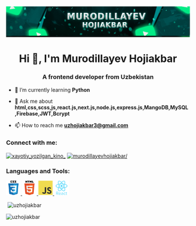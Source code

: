 ![logo](https://github.com/uzhojiakbar/uzhojiakbar/blob/master/banner.png)
<h1 align="center">Hi 👋, I'm Murodillayev Hojiakbar</h1>
<h3 align="center">A frontend developer from Uzbekistan</h3>

- 🌱 I’m currently learning **Python**

- 💬 Ask me about **html,css,scss,js,react.js,next.js,node.js,express.js,MangoDB,MySQL,Firebase,JWT,Bcrypt**

- 📫 How to reach me **uzhojiakbar3@gmail.com**

<h3 align="left">Connect with me:</h3>
<p align="left">
<a href="https://www.instagram.com/hojiakbar_murodillayev/" target="blank"><img align="center" src="https://raw.githubusercontent.com/rahuldkjain/github-profile-readme-generator/master/src/images/icons/Social/instagram.svg" alt="xayotiy_yozilgan_kino_" height="30" width="40" /></a>
<a href="https://www.youtube.com/c/murodillayevhojiakbar/" target="blank"><img align="center" src="https://raw.githubusercontent.com/rahuldkjain/github-profile-readme-generator/master/src/images/icons/Social/youtube.svg" alt="murodillayevhojiakbar/" height="30" width="40" /></a>
</p>

<h3 align="left">Languages and Tools:</h3>
<p align="left"> <a href="https://www.w3schools.com/css/" target="_blank" rel="noreferrer"> <img src="https://raw.githubusercontent.com/devicons/devicon/master/icons/css3/css3-original-wordmark.svg" alt="css3" width="40" height="40"/> </a> <a href="https://www.w3.org/html/" target="_blank" rel="noreferrer"> <img src="https://raw.githubusercontent.com/devicons/devicon/master/icons/html5/html5-original-wordmark.svg" alt="html5" width="40" height="40"/> </a> <a href="https://developer.mozilla.org/en-US/docs/Web/JavaScript" target="_blank" rel="noreferrer"> <img src="https://raw.githubusercontent.com/devicons/devicon/master/icons/javascript/javascript-original.svg" alt="javascript" width="40" height="40"/> </a> <a href="https://reactjs.org/" target="_blank" rel="noreferrer"> <img src="https://raw.githubusercontent.com/devicons/devicon/master/icons/react/react-original-wordmark.svg" alt="react" width="40" height="40"/> </a> </p>

<p>&nbsp;<img align="center" src="https://github-readme-stats.vercel.app/api?username=uzhojiakbar&show_icons=true&locale=en" alt="uzhojiakbar" /></p>

<p><img align="center" src="https://github-readme-streak-stats.herokuapp.com/?user=uzhojiakbar&" alt="uzhojiakbar" /></p>
